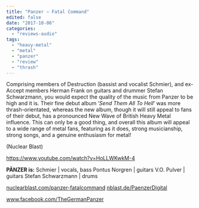 ```yaml
---
title: "Panzer – Fatal Command"
edited: false
date: "2017-10-06"
categories:
  - "reviews-audio"
tags:
  - "heavy-metal"
  - "metal"
  - "panzer"
  - "review"
  - "thrash"
---
```


Comprising members of Destruction (bassist and vocalist Schmier), and ex-Accept members Herman Frank on guitars and drummer Stefan Schwarzmann, you would expect the quality of the music from Panzer to be high and it is. Their fine debut album ‘_Send Them All To Hell_’ was more thrash-orientated, whereas the new album, though it will still appeal to fans of their debut, has a pronounced New Wave of British Heavy Metal influence. This can only be a good thing, and overall this album will appeal to a wide range of metal fans, featuring as it does, strong musicianship, strong songs, and a genuine enthusiasm for metal!

(Nuclear Blast)

https://www.youtube.com/watch?v=HoLLWKwkM-4

**PÄNZER is:** Schmier | vocals, bass Pontus Norgren | guitars V.O. Pulver | guitars Stefan Schwarzmann | drums

[nuclearblast.com/panzer-fatalcommand](http://nuclearblast.com/panzer-fatalcommand) [nblast.de/PaenzerDigital](http://nblast.de/PaenzerDigital)

www.facebook.com/TheGermanPanzer
